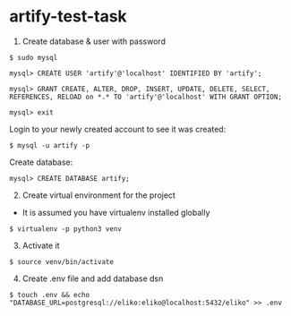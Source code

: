# artify-test-task

1. Create database & user with password

`$ sudo mysql`

`mysql> CREATE USER 'artify'@'localhost' IDENTIFIED BY 'artify';`

`mysql> GRANT CREATE, ALTER, DROP, INSERT, UPDATE, DELETE, SELECT, REFERENCES, RELOAD on *.* TO 'artify'@'localhost' WITH GRANT OPTION;`

`mysql> exit`

Login to your newly created account to see it was created:

`$ mysql -u artify -p`

Create database:

`mysql> CREATE DATABASE artify;`

2. Create virtual environment for the project
* It is assumed you have virtualenv installed globally

`$ virtualenv -p python3 venv`

3. Activate it

`$ source venv/bin/activate`

4. Create .env file and add database dsn 

`$ touch .env && echo "DATABASE_URL=postgresql://eliko:eliko@localhost:5432/eliko" >> .env`